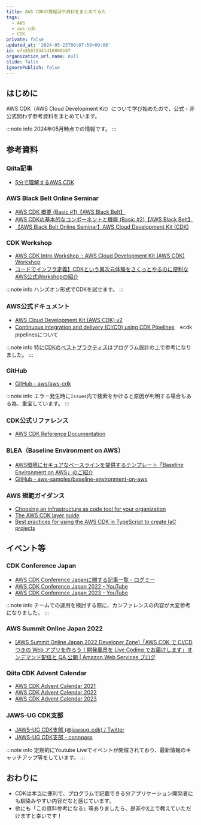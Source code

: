 ```yaml
---
title: AWS CDKの情報源や資料をまとめてみた
tags:
  - AWS
  - aws-cdk
  - CDK
private: false
updated_at: '2024-05-23T00:07:59+09:00'
id: e7e85839341d16006b87
organization_url_name: null
slide: false
ignorePublish: false
---
```

## はじめに

AWS CDK（AWS Cloud Development Kit）について学び始めたので、公式・非公式問わず参考資料をまとめています。

:::note info
2024年05月時点での情報です。
:::

## 参考資料

### Qiita記事

- [5分で理解するAWS CDK](https://qiita.com/Brutus/items/6c8d9bfaab7af53d154a)

### AWS Black Belt Online Seminar

- [AWS CDK 概要 (Basic #1)【AWS Black Belt】](https://www.youtube.com/watch?v=BmCpa44rAXI)
- [AWS CDKの基本的なコンポーネントと機能 (Basic #2)【AWS Black Belt】](https://www.youtube.com/watch?v=aqa2bFFzcjs)
- [【AWS Black Belt Online Seminar】AWS Cloud Development Kit (CDK)](https://www.youtube.com/watch?v=1i7kWqpqtoY)

### CDK Workshop

- [AWS CDK Intro Workshop :: AWS Cloud Development Kit (AWS CDK) Workshop](https://cdkworkshop.com/)
- [コードでインフラ定義】CDKという異次元体験をさくっとやるのに便利なAWS公式Workshopの紹介](https://dev.classmethod.jp/articles/cdk-workshop-typescript/)

:::note info
ハンズオン形式でCDKを試せます。
:::

### AWS公式ドキュメント

- [AWS Cloud Development Kit (AWS CDK) v2](https://docs.aws.amazon.com/ja_jp/cdk/v2/guide/home.html)
- [Continuous integration and delivery (CI/CD) using CDK Pipelines](https://docs.aws.amazon.com/cdk/v2/guide/cdk_pipeline.html)　※cdk pipelinesについて

:::note info
特に[CDKのベストプラクティス](https://docs.aws.amazon.com/cdk/v2/guide/best-practices.html)はプログラム設計の上で参考になりました。
:::

### GitHub

- [GitHub - aws/aws-cdk](https://github.com/aws/aws-cdk)

:::note info
エラー発生時に`Issues`内で検索をかけると原因が判明する場合もある為、重宝しています。
:::

### CDK公式リファレンス

- [AWS CDK Reference Documentation](https://docs.aws.amazon.com/cdk/api/v2/)

### BLEA（Baseline Environment on AWS）

- [AWS環境にセキュアなベースラインを提供するテンプレート「Baseline Environment on AWS」のご紹介](https://aws.amazon.com/jp/blogs/news/announcing-baseline-environment-on-aws/)
- [GitHub - aws-samples/baseline-environment-on-aws](https://github.com/aws-samples/baseline-environment-on-aws/blob/main/README_ja.md)

### AWS 規範ガイダンス

- [Choosing an infrastructure as code tool for your organization](https://docs.aws.amazon.com/ja_jp/prescriptive-guidance/latest/choose-iac-tool/introduction.html)
- [The AWS CDK layer guide](https://docs.aws.amazon.com/ja_jp/prescriptive-guidance/latest/aws-cdk-layers/introduction.html)
- [Best practices for using the AWS CDK in TypeScript to create IaC projects](https://docs.aws.amazon.com/ja_jp/prescriptive-guidance/latest/best-practices-cdk-typescript-iac/introduction.html)

## イベント等

### CDK Conference Japan

- [AWS CDK Conference Japanに関する記事一覧 - ログミー](https://logmi.jp/events/3177)
- [AWS CDK Conference Japan 2022 - YouTube](https://www.youtube.com/watch?v=O2JXUyOBjt8)
- [AWS CDK Conference Japan 2023 - YouTube](https://www.youtube.com/watch?v=FqsUe3nV_R0)

:::note info
チームでの運用を検討する際に、カンファレンスの内容が大変参考になりました。
:::

### AWS Summit Online Japan 2022

- [[AWS Summit Online Japan 2022 Developer Zone]「AWS CDK で CI/CD つきの Web アプリを作ろう！開発風景を Live Coding でお届けします」オンデマンド配信と QA 公開 | Amazon Web Services ブログ](https://aws.amazon.com/jp/blogs/news/aws-summit-2022-cdk-livecoding/)

### Qiita CDK Advent Calendar

- [AWS CDK Advent Calendar 2021](https://qiita.com/advent-calendar/2021/aws-cdk)
- [AWS CDK Advent Calendar 2022](https://qiita.com/advent-calendar/2022/cdk)
- [AWS CDK Advent Calendar 2023](https://qiita.com/advent-calendar/2023/aws-cdk)

### JAWS-UG CDK支部

- [JAWS-UG CDK支部 (@jawsug_cdk) / Twitter](https://twitter.com/jawsug_cdk)
- [JAWS-UG CDK支部 - connpass](https://jawsug-cdk.connpass.com/)

:::note info
定期的にYoutube Liveでイベントが開催されており、最新情報のキャッチアップ等をしています。
:::

## おわりに

- CDKは本当に便利で、プログラムで記載できる分アプリケーション開発者にも馴染みやすい内容だなと感じています。
- 他にも「この資料参考になる」等ありましたら、是非や[X](https://x.com/yoyoyo_pg)上で教えていただけますと幸いです！
